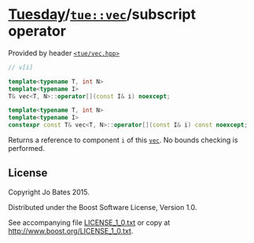 [Tuesday](../../../README.md)/[`tue::vec`](../../headers/vec.md)/subscript operator
===================================================================================
Provided by header [`<tue/vec.hpp>`](../../headers/vec.md)

```c++
// v[i]

template<typename T, int N>
template<typename I>
T& vec<T, N>::operator[](const I& i) noexcept;

template<typename T, int N>
template<typename I>
constexpr const T& vec<T, N>::operator[](const I& i) const noexcept;
```

Returns a reference to component `i` of this [`vec`](../../headers/vec.md). No
bounds checking is performed.

License
-------
Copyright Jo Bates 2015.

Distributed under the Boost Software License, Version 1.0.

See accompanying file [LICENSE_1_0.txt](../../../LICENSE_1_0.txt) or copy at
http://www.boost.org/LICENSE_1_0.txt.
